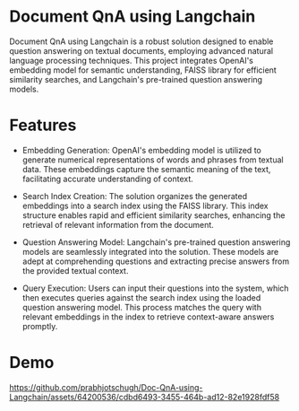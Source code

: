 # Document QnA using Langchain

Document QnA using Langchain is a robust solution designed to enable question answering on textual documents, employing advanced natural language processing techniques. This project integrates OpenAI's embedding model for semantic understanding, FAISS library for efficient similarity searches, and Langchain's pre-trained question answering models.

# Features
- Embedding Generation: OpenAI's embedding model is utilized to generate numerical representations of words and phrases from textual data. These embeddings capture the semantic meaning of the text, facilitating accurate understanding of context.

- Search Index Creation: The solution organizes the generated embeddings into a search index using the FAISS library. This index structure enables rapid and efficient similarity searches, enhancing the retrieval of relevant information from the document.

- Question Answering Model: Langchain's pre-trained question answering models are seamlessly integrated into the solution. These models are adept at comprehending questions and extracting precise answers from the provided textual context.

- Query Execution: Users can input their questions into the system, which then executes queries against the search index using the loaded question answering model. This process matches the query with relevant embeddings in the index to retrieve context-aware answers promptly.

# Demo
https://github.com/prabhjotschugh/Doc-QnA-using-Langchain/assets/64200536/cdbd6493-3455-464b-ad12-82e1928fdf58
